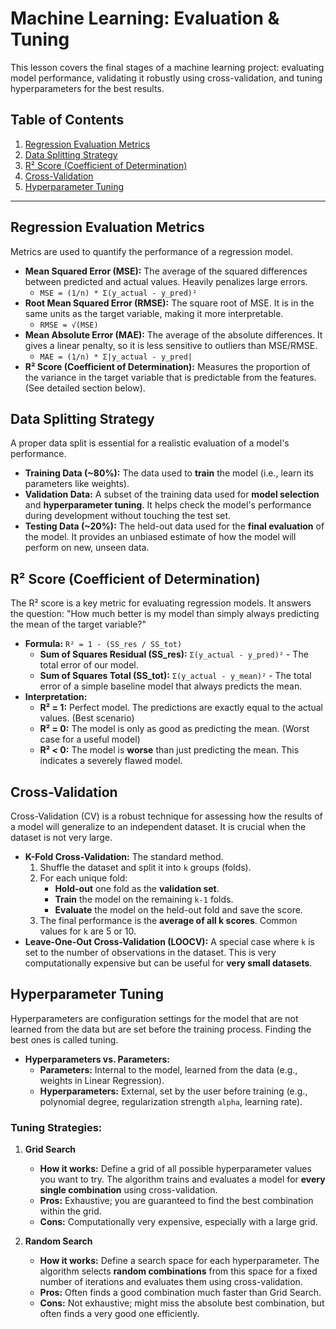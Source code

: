 # Machine Learning: Evaluation & Tuning

This lesson covers the final stages of a machine learning project: evaluating model performance, validating it robustly using cross-validation, and tuning hyperparameters for the best results.

## Table of Contents
1.  [Regression Evaluation Metrics](#regression-evaluation-metrics)
2.  [Data Splitting Strategy](#data-splitting-strategy)
3.  [R² Score (Coefficient of Determination)](#r²-score-coefficient-of-determination)
4.  [Cross-Validation](#cross-validation)
5.  [Hyperparameter Tuning](#hyperparameter-tuning)

---

## Regression Evaluation Metrics

Metrics are used to quantify the performance of a regression model.

*   **Mean Squared Error (MSE):** The average of the squared differences between predicted and actual values. Heavily penalizes large errors.
    *   `MSE = (1/n) * Σ(y_actual - y_pred)²`
*   **Root Mean Squared Error (RMSE):** The square root of MSE. It is in the same units as the target variable, making it more interpretable.
    *   `RMSE = √(MSE)`
*   **Mean Absolute Error (MAE):** The average of the absolute differences. It gives a linear penalty, so it is less sensitive to outliers than MSE/RMSE.
    *   `MAE = (1/n) * Σ|y_actual - y_pred|`
*   **R² Score (Coefficient of Determination):** Measures the proportion of the variance in the target variable that is predictable from the features. (See detailed section below).

## Data Splitting Strategy

A proper data split is essential for a realistic evaluation of a model's performance.

*   **Training Data (~80%):** The data used to **train** the model (i.e., learn its parameters like weights).
*   **Validation Data:** A subset of the training data used for **model selection** and **hyperparameter tuning**. It helps check the model's performance during development without touching the test set.
*   **Testing Data (~20%):** The held-out data used for the **final evaluation** of the model. It provides an unbiased estimate of how the model will perform on new, unseen data.

## R² Score (Coefficient of Determination)

The R² score is a key metric for evaluating regression models. It answers the question: "How much better is my model than simply always predicting the mean of the target variable?"

*   **Formula:** `R² = 1 - (SS_res / SS_tot)`
    *   **Sum of Squares Residual (SS_res):** `Σ(y_actual - y_pred)²` - The total error of our model.
    *   **Sum of Squares Total (SS_tot):** `Σ(y_actual - y_mean)²` - The total error of a simple baseline model that always predicts the mean.
*   **Interpretation:**
    *   **R² = 1:** Perfect model. The predictions are exactly equal to the actual values. (Best scenario)
    *   **R² = 0:** The model is only as good as predicting the mean. (Worst case for a useful model)
    *   **R² < 0:** The model is **worse** than just predicting the mean. This indicates a severely flawed model.

## Cross-Validation

Cross-Validation (CV) is a robust technique for assessing how the results of a model will generalize to an independent dataset. It is crucial when the dataset is not very large.

*   **K-Fold Cross-Validation:** The standard method.
    1.  Shuffle the dataset and split it into `k` groups (folds).
    2.  For each unique fold:
        *   **Hold-out** one fold as the **validation set**.
        *   **Train** the model on the remaining `k-1` folds.
        *   **Evaluate** the model on the held-out fold and save the score.
    3.  The final performance is the **average of all k scores**. Common values for `k` are 5 or 10.
*   **Leave-One-Out Cross-Validation (LOOCV):** A special case where `k` is set to the number of observations in the dataset. This is very computationally expensive but can be useful for **very small datasets**.

## Hyperparameter Tuning

Hyperparameters are configuration settings for the model that are not learned from the data but are set before the training process. Finding the best ones is called tuning.

*   **Hyperparameters vs. Parameters:**
    *   **Parameters:** Internal to the model, learned from the data (e.g., weights in Linear Regression).
    *   **Hyperparameters:** External, set by the user before training (e.g., polynomial degree, regularization strength `alpha`, learning rate).

### Tuning Strategies:

1.  **Grid Search**
    *   **How it works:** Define a grid of all possible hyperparameter values you want to try. The algorithm trains and evaluates a model for **every single combination** using cross-validation.
    *   **Pros:** Exhaustive; you are guaranteed to find the best combination within the grid.
    *   **Cons:** Computationally very expensive, especially with a large grid.

2.  **Random Search**
    *   **How it works:** Define a search space for each hyperparameter. The algorithm selects **random combinations** from this space for a fixed number of iterations and evaluates them using cross-validation.
    *   **Pros:** Often finds a good combination much faster than Grid Search.
    *   **Cons:** Not exhaustive; might miss the absolute best combination, but often finds a very good one efficiently.